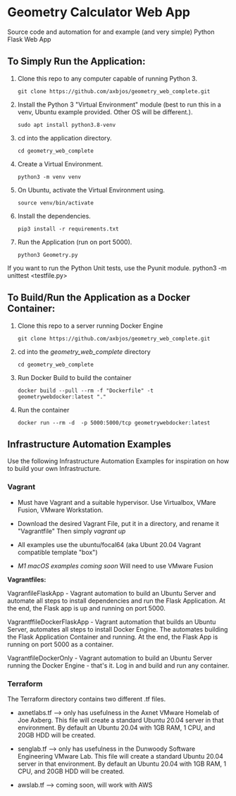 # Geometry Calculator Web App

Source code and automation for and example (and very simple) Python Flask Web App

## To Simply Run the Application:

1. Clone this repo to any computer capable of running Python 3.

    ```git clone https://github.com/axbjos/geometry_web_complete.git```

2. Install the Python 3 "Virtual Environment" module (best to run this in a venv, Ubuntu example provided.  Other OS will be different.).

    ```sudo apt install python3.8-venv```

3. cd into the application directory.

    ```cd geometry_web_complete```

4. Create a Virtual Environment.

    ```python3 -m venv venv```

5. On Ubuntu, activate the Virtual Environment using.

    ```source venv/bin/activate```

6. Install the dependencies.  

    ```pip3 install -r requirements.txt```

7. Run the Application (run on port 5000).   

    ```python3 Geometry.py```

If you want to run the Python Unit tests, use the Pyunit module.  python3 -m unittest <testfile.py>

## To Build/Run the Application as a Docker Container:

1. Clone this repo to a server running Docker Engine

    ```git clone https://github.com/axbjos/geometry_web_complete.git```

2. cd into the *geometry_web_complete* directory

    ```cd geometry_web_complete```

3. Run Docker Build to build the container

    ```docker build --pull --rm -f "Dockerfile" -t geometrywebdocker:latest "."```

4. Run the container

    ```docker run --rm -d  -p 5000:5000/tcp geometrywebdocker:latest```

## Infrastructure Automation Examples

Use the following Infrastructure Automation Examples for inspiration on how to build your own Infrastructure.


### Vagrant

- Must have Vagrant and a suitable hypervisor.  Use Virtualbox, VMare Fusion, VMware Workstation.  

- Download the desired Vagrant File, put it in a directory, and rename it "Vagrantfile"   Then simply *vagrant up*

- All examples use the ubuntu/focal64 (aka Ubunt 20.04 Vagrant compatible template "box")

- *M1 macOS examples coming soon*  Will need to use VMware Fusion

**Vagrantfiles:**

VagranfileFlaskApp - Vagrant automation to build an Ubuntu Server and automate all steps to install dependencies and run the Flask Application.  At the end, the Flask app is up and running on port 5000.  

VagrantffileDockerFlaskApp - Vagrant automation that builds an Ubuntu Server, automates all steps to install Docker Engine.  The automates building the Flask Application Container and running.  At the end, the Flask App is running on port 5000 as a container.

VagrantfileDockerOnly - Vagrant automation to build an Ubuntu Server running the Docker Engine - that's it.  Log in and build and run any container.

### Terraform

The Terraform directory contains two different .tf files.

- axnetlabs.tf --> only has usefulness in the Axnet VMware Homelab of Joe Axberg.  This file will create a standard Ubuntu 20.04 server in that environment. By default an Ubuntu 20.04 with 1GB RAM, 1 CPU, and 20GB HDD will be created.

- senglab.tf --> only has usefulness in the Dunwoody Software Engineering VMware Lab.  This file will create a standard Ubuntu 20.04 server in that environment. By default an Ubuntu 20.04 with 1GB RAM, 1 CPU, and 20GB HDD will be created.

- awslab.tf --> coming soon, will work with AWS 







